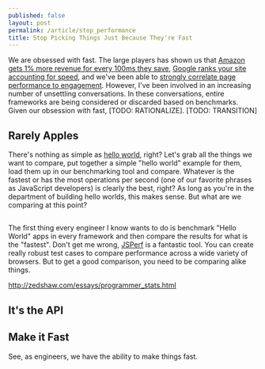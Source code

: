 ```yaml
---
published: false
layout: post
permalink: /article/stop_performance
title: Stop Picking Things Just Because They're Fast
---
```


We are obsessed with fast. The large players has shown us that [Amazon gets 1% more revenue for every 100ms they save](http://www.strangeloopnetworks.com/resources/infographics/web-performance-and-ecommerce/amazon-100ms-faster-1-revenue-increase/), [Google ranks your site accounting for speed](http://googlewebmastercentral.blogspot.com/2010/04/using-site-speed-in-web-search-ranking.html), and we've been able to [strongly correlate page performance to engagement](http://googleresearch.blogspot.com/2009/06/speed-matters.html). However, I've been involved in an increasing number of unsettling conversations. In these conversations, entire frameworks are being considered or discarded based on benchmarks. Given our obsession with fast, [TODO: RATIONALIZE]. [TODO: TRANSITION]

## Rarely Apples
There's nothing as simple as [hello world](http://simple.wikipedia.org/wiki/Hello_world_program), right? Let's grab all the things we want to compare, put together a simple "hello world" example for them, load them up in our benchmarking tool and compare. Whatever is the fastest or has the most operations per second (one of our favorite phrases as JavaScript developers) is clearly the best, right? As long as you're in the department of building hello worlds, this makes sense. But what are we comparing at this point?

##


The first thing every engineer I know wants to do is benchmark "Hello World" apps in every framework and then compare the results for what is the "fastest". Don't get me wrong, [JSPerf](http://jsperf.com/faq) is a fantastic tool. You can create really robust test cases to compare performance across a wide variety of browsers. But to get a good comparison, you need to be comparing alike things.


http://zedshaw.com/essays/programmer_stats.html

## It's the API

## Make it Fast
See, as engineers, we have the ability to make things fast.
